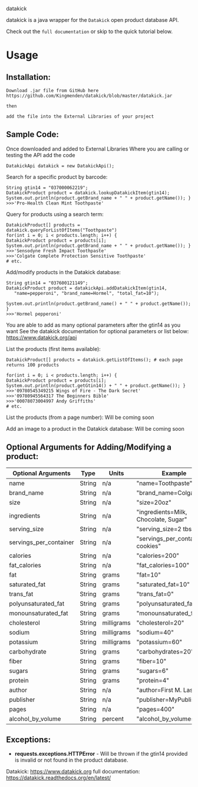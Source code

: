 datakick

datakick is a java wrapper for the `Datakick` open product database API.

Check out the `full documentation` or skip to the quick tutorial below.

Usage
=====

Installation:
-------------

    Download .jar file from GitHub here
    https://github.com/Kingmenden/datakick/blob/master/datakick.jar	

    then

    add the file into the External Libraries of your project

Sample Code:
------------
Once downloaded and added to External Libraries
Where you are calling or testing the API add the code

    DatakickApi datakick = new DatakickApi();

Search for a specific product by barcode: 

    String gtin14 = "037000062219";
    DatakickProduct product = datakick.lookupDatakickItem(gtin14);
    System.out.println(product.getBrand_name + " " + product.getName()); }
    >>>'Pro-Health Clean Mint Toothpaste'

Query for products using a search term:

    DatakickProduct[] products = datakick.queryForListOfItems("Toothpaste")
    for(int i = 0; i < products.length; i++) {
    DatakickProduct product = products[i];
    System.out.println(product.getBrand_name + " " + product.getName()); }
    >>>'Sensodyne Fresh Impact Toothpaste'
    >>>'Colgate Complete Protection Sensitive Toothpaste'
    # etc.

Add/modify products in the Datakick database:

    String gtin14 = "037600121149";	
    DatakickProduct product = datakickApi.addDatakickItem(gtin14,
       "name=pepperoni", "brand_name=Hormel", "total_fat=10");

    System.out.println(product.getBrand_name() + " " + product.getName()); }
    >>>'Hormel pepperoni'

You are able to add as many optional parameters after the gtin14 as you want
See the datakick documentation for optional parameters or list below:
https://www.datakick.org/api

List the products (first items available):

    DatakickProduct[] products = datakick.getListOfItems(); # each page returns 100 products

    for(int i = 0; i < products.length; i++) {
    DatakickProduct product = products[i];
    System.out.println(product.getGtin14() + " " + product.getName()); }
    >>>'09780545349215 Wings of Fire - The Dark Secret'
    >>>'09780945564317 The Beginners Bible'
    >>>'00078073004997 Andy Griffiths'
    # etc.

List the products (from a page number):
Will be coming soon

Add an image to a product in the Datakick database:
Will be coming soon

Optional Arguments for Adding/Modifying a product:
--------------------------------------------------

|Optional Arguments   |  Type    |    Units    | Example                |
|---|---|---|---|
|name|                    String|       n/a|        "name=Toothpaste"|
|brand_name|              String|       n/a|        "brand_name=Colgate"|
|size|                    String|       n/a|        "size=20oz"|
|ingredients|             String|       n/a|        "ingredients=Milk, Chocolate, Sugar"|
|serving_size|            String|       n/a|        "serving_size=2 tbsp."|
|servings_per_container|  String|       n/a|        "servings_per_container=2 cookies"|
|calories|                String|       n/a|        "calories=200"|
|fat_calories|            String|       n/a|        "fat_calories=100"|
|fat|                     String|       grams|      "fat=10"|
|saturated_fat|           String|       grams|      "saturated_fat=10"|
|trans_fat|               String|       grams|      "trans_fat=0"|
|polyunsaturated_fat|     String|       grams|      "polyunsaturated_fat=5"|
|monounsaturated_fat|     String|       grams|      "monounsaturated_fat=5"|
|cholesterol|             String|       milligrams| "cholesterol=20"|
|sodium|                  String|       milligrams| "sodium=40"|
|potassium|               String|       milligrams| "potassium=60"|
|carbohydrate|            String|       grams|      "carbohydrates=20"|
|fiber|                   String|       grams|      "fiber=10"|
|sugars|                  String|       grams|      "sugars=6"|
|protein|                 String|       grams|      "protein=4"|
|author|                  String|       n/a|        "author=First M. Last"|
|publisher|               String|       n/a|        "publisher=MyPublisher"|
|pages|                   String|       n/a|        "pages=400"|
|alcohol_by_volume|       String|       percent|    "alcohol_by_volume=20"|

Exceptions:
-----------

- **requests.exceptions.HTTPError** - Will be thrown if the gtin14 provided is invalid or not found in the product database.

Datakick: https://www.datakick.org
full documentation: https://datakick.readthedocs.org/en/latest/
